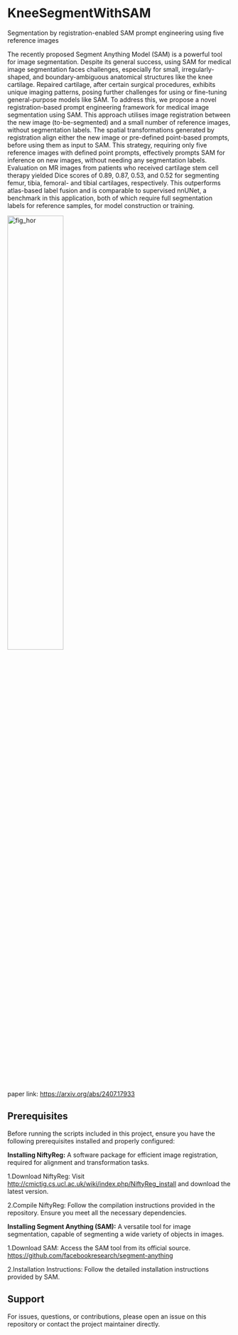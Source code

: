# KneeSegmentWithSAM
Segmentation by registration-enabled SAM prompt engineering using five reference images

The recently proposed Segment Anything Model (SAM) is a powerful tool for image segmentation.  Despite its general success, using SAM for medical image segmentation faces challenges, especially for small, irregularly-shaped, and boundary-ambiguous anatomical structures like the knee cartilage. Repaired cartilage, after certain surgical procedures, exhibits unique imaging patterns, posing further challenges for using or fine-tuning general-purpose models like SAM. To address this, we propose a novel registration-based prompt engineering framework for medical image segmentation using SAM. This approach utilises image registration between the new image (to-be-segmented) and a small number of reference images, without segmentation labels. The spatial transformations generated by registration align either the new image or pre-defined point-based prompts, before using them as input to SAM. This strategy, requiring only five reference images with defined point prompts, effectively prompts SAM for inference on new images, without needing any segmentation labels. Evaluation on MR images from patients who received cartilage stem cell therapy yielded Dice scores of 0.89, 0.87, 0.53, and 0.52 for segmenting femur, tibia, femoral- and tibial cartilages, respectively. This outperforms atlas-based label fusion and is comparable to supervised nnUNet, a benchmark in this application, both of which require full segmentation labels for reference samples, for model construction or training. 

<img src="https://github.com/chrissyinreallife/KneeSegmentWithSAM/assets/143875903/58e0aacc-7007-42ab-9a2b-1f34494b8aec" width="50%" alt="fig_hor">

paper link: https://arxiv.org/abs/2407.17933

## **Prerequisites**

Before running the scripts included in this project, ensure you have the following prerequisites installed and properly configured:

**Installing NiftyReg:** A software package for efficient image registration, required for alignment and transformation tasks.

1.Download NiftyReg: Visit http://cmictig.cs.ucl.ac.uk/wiki/index.php/NiftyReg_install and download the latest version.

2.Compile NiftyReg: Follow the compilation instructions provided in the repository. Ensure you meet all the necessary dependencies.

**Installing Segment Anything (SAM):** A versatile tool for image segmentation, capable of segmenting a wide variety of objects in images.

1.Download SAM: Access the SAM tool from its official source. https://github.com/facebookresearch/segment-anything 

2.Installation Instructions: Follow the detailed installation instructions provided by SAM.

## **Support**

For issues, questions, or contributions, please open an issue on this repository or contact the project maintainer directly.
